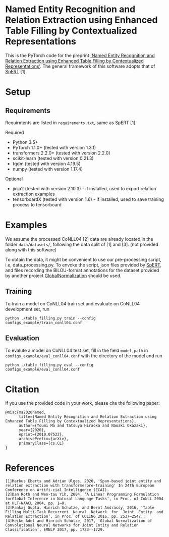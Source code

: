# Named Entity Recognition and Relation Extraction using Enhanced Table Filling by Contextualized Representations
This is the PyTorch code for the preprint ['Named Entity Recognition and Relation Extraction using Enhanced Table Filling by Contextualized Representations'](https://arxiv.org/abs/2010.07522).
The general framework of this software adopts that of [SpERT](https://github.com/markus-eberts/spert) [1].
# Setup

## Requirements
Requirments are listed in `requirements.txt`, same as SpERT [1].

Required
- Python 3.5+
- PyTorch 1.1.0+ (tested with version 1.3.1)
- transformers 2.2.0+ (tested with version 2.2.0)
- scikit-learn (tested with version 0.21.3)
- tqdm (tested with version 4.19.5)
- numpy (tested with version 1.17.4)

Optional
- jinja2 (tested with version 2.10.3) - if installed, used to export relation extraction examples
- tensorboardX (tested with version 1.6) - if installed, used to save training process to tensorboard


# Examples

We assume the processed CoNLL04 [2] data are already located in the folder `data/datasets/`, following the data split of [1] and [3]. (not provided along with this software)

To obtain the data, it might be convenient to use our pre-processing script, i.e, data_processing.py. To envoke the script, json files provided by [SpERT](https://github.com/markus-eberts/spert), and files recording the BILOU-format annotations for the dataset provided by another project [GlobalNormalization](http://cistern.cis.lmu.de/globalNormalization/) should be used. 

## Training

To train a model on CoNLL04 train set and evaluate on CoNLL04 development set, run

```
python ./table_filling.py train --config configs_example/train_conll04.conf
```
## Evaluation

To evalute a model on CoNLL04 test set, fill in the field `model_path` in `configs_example/eval_conll04.conf` with the directory of the model and run

```
python ./table_filling.py eval --config configs_example/eval_conll04.conf
```

# Citation

If you use the provided code in your work, please cite the following paper:

```
@misc{ma2020named,
      title={Named Entity Recognition and Relation Extraction using Enhanced Table Filling by Contextualized Representations}, 
      author={Youmi Ma and Tatsuya Hiraoka and Naoaki Okazaki},
      year={2020},
      eprint={2010.07522},
      archivePrefix={arXiv},
      primaryClass={cs.CL}
}
```

# References
```
[1]Markus Eberts and Adrian Ulges, 2020, 'Span-based joint entity and relation extraction with transformerpre-training' In 24th European Conference on Artifi-cial Intelligence (ECAI).
[2]Dan Roth and Wen-tau Yih, 2004, ‘A Linear Programming Formulation forGlobal Inference in Natural Language Tasks’, in Proc. of CoNLL 2004 at HLT-NAACL 2004, pp. 1–8.
[3]Pankaj Gupta, Hinrich Schütze, and Bernt Andrassy, 2016, ‘Table Filling Multi-Task Recurrent  Neural  Network  for  Joint  Entity  and  Relation Extraction’, in Proc. of COLING 2016, pp. 2537–2547.
[4]Heike Adel and Hinrich Schütze, 2017, 'Global Normalization of Convolutional Neural Networks for Joint Entity and Relation Classification', EMNLP 2017, pp. 1723--1729. 
```


